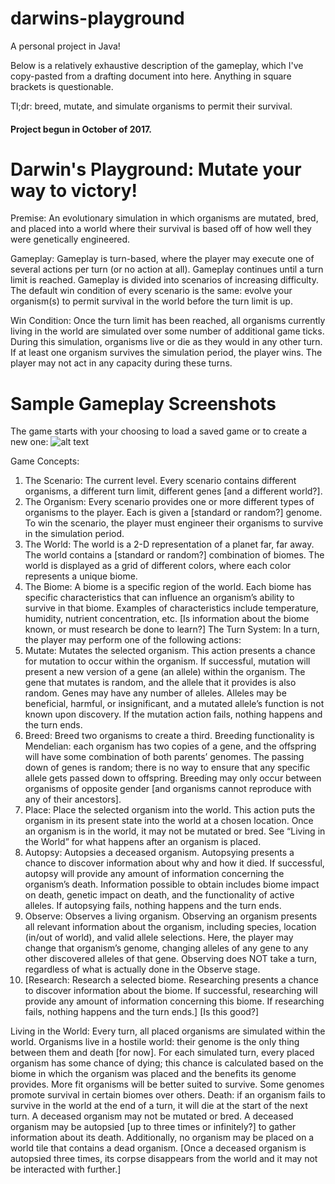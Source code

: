 # darwins-playground
A personal project in Java! 

Below is a relatively exhaustive description of the gameplay, which I've copy-pasted from a drafting document into here. Anything in square brackets is questionable. 

Tl;dr: breed, mutate, and simulate organisms to permit their survival. 

#### Project begun in October of 2017. 


# Darwin's Playground: Mutate your way to victory! 

Premise: An evolutionary simulation in which organisms are mutated, bred, and placed into a world where their survival is based off of how well they were genetically engineered. 

Gameplay: Gameplay is turn-based, where the player may execute one of several actions per turn (or no action at all). Gameplay continues until a turn limit is reached. Gameplay is divided into scenarios of increasing difficulty. The default win condition of every scenario is the same: evolve your organism(s) to permit survival in the world before the turn limit is up.

Win Condition: Once the turn limit has been reached, all organisms currently living in the world are simulated over some number of additional game ticks. During this simulation, organisms live or die as they would in any other turn. If at least one organism survives the simulation period, the player wins. The player may not act in any capacity during these turns. 

# Sample Gameplay Screenshots

The game starts with your choosing to load a saved game or to create a new one: 
![alt text]("https://github.com/paniccia-s/darwins-playground/blob/master/Main%20Page.PNG")


Game Concepts: 
1.	The Scenario: The current level. Every scenario contains different organisms, a different turn limit, different genes [and a different world?]. 
2.	The Organism: Every scenario provides one or more different types of organisms to the player. Each is given a [standard or random?] genome. To win the scenario, the player must engineer their organisms to survive in the simulation period.
3.	The World: The world is a 2-D representation of a planet far, far away. The world contains a [standard or random?] combination of biomes. The world is displayed as a grid of different colors, where each color represents a unique biome. 
4.	The Biome: A biome is a specific region of the world. Each biome has specific characteristics that can influence an organism’s ability to survive in that biome. Examples of characteristics include temperature, humidity, nutrient concentration, etc. [Is information about the biome known, or must research be done to learn?]
The Turn System: In a turn, the player may perform one of the following actions: 
1.	Mutate: Mutates the selected organism. This action presents a chance for mutation to occur within the organism. If successful, mutation will present a new version of a gene (an allele) within the organism. The gene that mutates is random, and the allele that it provides is also random. Genes may have any number of alleles. Alleles may be beneficial, harmful, or insignificant, and a mutated allele’s function is not known upon discovery. If the mutation action fails, nothing happens and the turn ends. 
2.	Breed: Breed two organisms to create a third. Breeding functionality is Mendelian: each organism has two copies of a gene, and the offspring will have some combination of both parents’ genomes. The passing down of genes is random; there is no way to ensure that any specific allele gets passed down to offspring. Breeding may only occur between organisms of opposite gender [and organisms cannot reproduce with any of their ancestors].
3.	Place: Place the selected organism into the world. This action puts the organism in its present state into the world at a chosen location. Once an organism is in the world, it may not be mutated or bred. See “Living in the World” for what happens after an organism is placed. 
4.	Autopsy: Autopsies a deceased organism. Autopsying presents a chance to discover information about why and how it died. If successful, autopsy will provide any amount of information concerning the organism’s death. Information possible to obtain includes biome impact on death, genetic impact on death, and the functionality of active alleles. If autopsying fails, nothing happens and the turn ends.
5.	Observe: Observes a living organism. Observing an organism presents all relevant information about the organism, including species, location (in/out of world), and valid allele selections. Here, the player may change that organism’s genome, changing alleles of any gene to any other discovered alleles of that gene. Observing does NOT take a turn, regardless of what is actually done in the Observe stage. 
6.	[Research: Research a selected biome. Researching presents a chance to discover information about the biome. If successful, researching will provide any amount of information concerning this biome. If researching fails, nothing happens and the turn ends.] [Is this good?]

Living in the World: Every turn, all placed organisms are simulated within the world. Organisms live in a hostile world: their genome is the only thing between them and death [for now]. For each simulated turn, every placed organism has some chance of dying; this chance is calculated based on the biome in which the organism was placed and the benefits its genome provides. More fit organisms will be better suited to survive. Some genomes promote survival in certain biomes over others. 
Death: if an organism fails to survive in the world at the end of a turn, it will die at the start of the next turn. A deceased organism may not be mutated or bred. A deceased organism may be autopsied [up to three times or infinitely?] to gather information about its death. Additionally, no organism may be placed on a world tile that contains a dead organism. [Once a deceased organism is autopsied three times, its corpse disappears from the world and it may not be interacted with further.]
